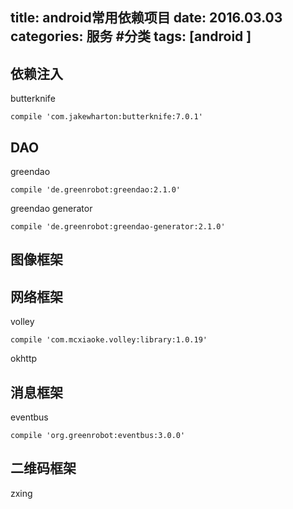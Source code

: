 title: android常用依赖项目
date: 2016.03.03
categories: 服务 #分类
tags: [android ]
---
  
## 依赖注入
butterknife

```
compile 'com.jakewharton:butterknife:7.0.1'
```

## DAO
greendao
```
compile 'de.greenrobot:greendao:2.1.0'
```
greendao generator
```
compile 'de.greenrobot:greendao-generator:2.1.0'
```

## 图像框架


## 网络框架
volley
```
compile 'com.mcxiaoke.volley:library:1.0.19'
```
okhttp

## 消息框架
eventbus
```
compile 'org.greenrobot:eventbus:3.0.0'
```
## 二维码框架
zxing

## 